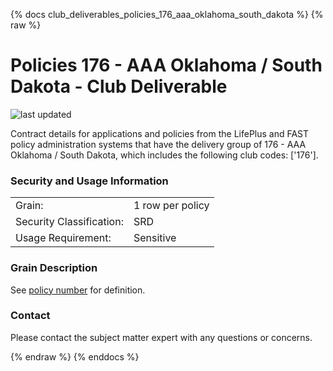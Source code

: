 
{% docs club_deliverables_policies_176_aaa_oklahoma_south_dakota %}
{% raw %}

# Policies 176 - AAA Oklahoma / South Dakota - Club Deliverable

![last updated](assets/update_badges/club_deliverables_policies_176_aaa_oklahoma_south_dakota.svg)

Contract details for applications and policies from the LifePlus and FAST policy administration
systems that have the delivery group of 176 - AAA Oklahoma / South Dakota, which includes the following
club codes: ['176'].

### Security and Usage Information
|     |     |
| --- | --- |
| Grain:                   | 1 row per policy |
| Security Classification: | SRD  |
| Usage Requirement:       | Sensitive |

### Grain Description
See [policy number](#!/exposure/docs.business_glossary.glossary#policy_number)
for definition.

### Contact
Please contact the subject matter expert with any questions or concerns.


{% endraw %}
{% enddocs %}
    